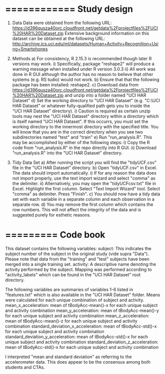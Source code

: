 ============
Study design
============
1) Data
Data were obtained from the following URL: https://d396qusza40orc.cloudfront.net/getdata%2Fprojectfiles%2FUCI%20HAR%20Dataset.zip
Extensive background information on this dataset can be obtained at the following URL: http://archive.ics.uci.edu/ml/datasets/Human+Activity+Recognition+Using+Smartphones 

2) Methods
   a) For consistency, R 2.15.3 is recommended though later R versions may work. 
      i)  Specifically, package "reshape2" will produce a warning message when installed under R version 3.0.3
      ii) All work was done in R GUI although the author has no reason to believe that other systems (e.g. RS tudio) would not work.
   b) Ensure that that the following package has been installed: reshape2.
   c) Download data from https://d396qusza40orc.cloudfront.net/getdata%2Fprojectfiles%2FUCI%20HAR%20Dataset.zip and unzip into a folder named "UCI HAR Dataset"
   d) Set the working directory to "UCI HAR Dataset" (e.g. "C:\UCI HAR Dataset" or whatever fully-qualified path gets you to inside the "UCI HAR Dataset" directory).
      i) Caution is required as certain unzip tools may nest the "UCI HAR Dataset" directory within a directory which is itself named "UCI HAR Dataset". If this occurrs, you must set the working directory to the innermost directory with the specified title. You will know that you are in the correct directory when you see two subdirectories named "test" and "train"
   e) Run "run_analysis.R". This may be accomplished by either of the following steps:
      i)  Copy the R code from "run_analysis.R" in the repo directly into R GUI.
      ii) Download "run_analysis.R" into the "UCI HAR Dataset" directory.

3) Tidy Data Set
   a) After running the script you will find the "tidyUCF.csv" file in the "UCI HAR Dataset" directory.
   b) Open "tidyUCF.csv" in Excel. The data should import automatically.
      i)  If for any reason the data does not import properly, use the text import wizard and select "comma" as the delimiter.
      ii) Alternatively, you may open the "tidyUCFcsv.txt" file in Excel. Highlight the first column. Select "Text Import Wizard" tool. Select "comma" as delimiter. Press "Finish".
   c) You should now have a tidy data set with each variable in a separate column and each observation in a separate row.
   d) You may remove the first column which contains the row numbers. This will not affect the integrity of the data and is suggested purely for esthetic reasons.


=========
Code book
=========
This dataset contains the following variables:
subject:  This indicates the subject number of the subject in the original study (vide supra "Data"). Please note that data from the "training" and "test" subjects have been merged into a single training set.
activity: A descriptive name denoting the activity performed by the subject. Mapping was performed according to "activity_labels" which can be found in the "UCI HAR Dataset" root directory.

The following variables are summaries of variables 1-6 listed in "features.txt" which is also available in the "UCI HAR Dataset" folder. Means were calculated for each unique combination of subject and activity.
mean_x_acceleration: mean of tBodyAcc-mean()-x for each unique subject and activity combination
mean_y_acceleration: mean of tBodyAcc-mean()-y for each unique subject and activity combination
mean_z_acceleration: mean of tBodyAcc-mean()-z for each unique subject and activity combination
standard_deviation_x_acceleration: mean of tBodyAcc-std()-x for each unique subject and activity combination
standard_deviation_y_acceleration: mean of tBodyAcc-std()-x for each unique subject and activity combination
standard_deviation_z_acceleration: mean of tBodyAcc-std()-x for each unique subject and activity combination

I interpreted "mean and standard deviation" as referring to the accelerometer data. This does appear to be the consensus among both students and CTAs.
